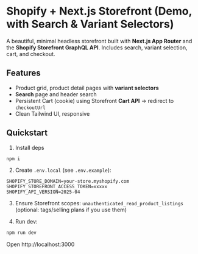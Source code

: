 # Shopify + Next.js Storefront (Demo, with Search & Variant Selectors)

A beautiful, minimal headless storefront built with **Next.js App Router** and the **Shopify Storefront GraphQL API**.
Includes search, variant selection, cart, and checkout.

## Features
- Product grid, product detail pages with **variant selectors**
- **Search** page and header search
- Persistent Cart (cookie) using Storefront **Cart API** → redirect to `checkoutUrl`
- Clean Tailwind UI, responsive

## Quickstart

1) Install deps
```bash
npm i
```

2) Create `.env.local` (see `.env.example`):
```
SHOPIFY_STORE_DOMAIN=your-store.myshopify.com
SHOPIFY_STOREFRONT_ACCESS_TOKEN=xxxxx
SHOPIFY_API_VERSION=2025-04
```

3) Ensure Storefront scopes: `unauthenticated_read_product_listings`
   (optional: tags/selling plans if you use them)

4) Run dev:
```bash
npm run dev
```

Open http://localhost:3000
